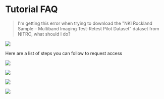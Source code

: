 # Tutorial FAQ

> I'm getting this error when trying to download the "NKI Rockland Sample –
> Multiband Imaging Test-Retest Pilot Dataset" dataset from NITRC, what should I
> do?

![](.Pic_1.png)

Here are a list of steps you can follow to request access

![](./media/Pic_2.png)

![](./media/Pic_3.png)

![](./media/Pic_4.png)

![](./media/Pic_5.png)
